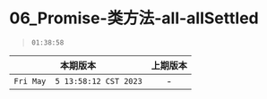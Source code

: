 # 06_Promise-类方法-all-allSettled

> `01:38:58`

|本期版本|上期版本
|:---:|:---:
`Fri May  5 13:58:12 CST 2023` | -
